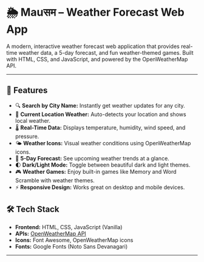 # 🌦️ Mauसम – Weather Forecast Web App

A modern, interactive weather forecast web application that provides real-time weather data, a 5-day forecast, and fun weather-themed games. Built with HTML, CSS, and JavaScript, and powered by the OpenWeatherMap API.

---

## 🚀 Features

- 🔍 **Search by City Name:** Instantly get weather updates for any city.
- 📍 **Current Location Weather:** Auto-detects your location and shows local weather.
- 🌡️ **Real-Time Data:** Displays temperature, humidity, wind speed, and pressure.
- 🌤️ **Weather Icons:** Visual weather conditions using OpenWeatherMap icons.
- 📅 **5-Day Forecast:** See upcoming weather trends at a glance.
- 🌓 **Dark/Light Mode:** Toggle between beautiful dark and light themes.
- 🎮 **Weather Games:** Enjoy built-in games like Memory and Word Scramble with weather themes.
- ⚡ **Responsive Design:** Works great on desktop and mobile devices.

## 🛠️ Tech Stack

- **Frontend:** HTML, CSS, JavaScript (Vanilla)
- **APIs:** [OpenWeatherMap API](https://openweathermap.org/)
- **Icons:** Font Awesome, OpenWeatherMap icons
- **Fonts:** Google Fonts (Noto Sans Devanagari)

---
